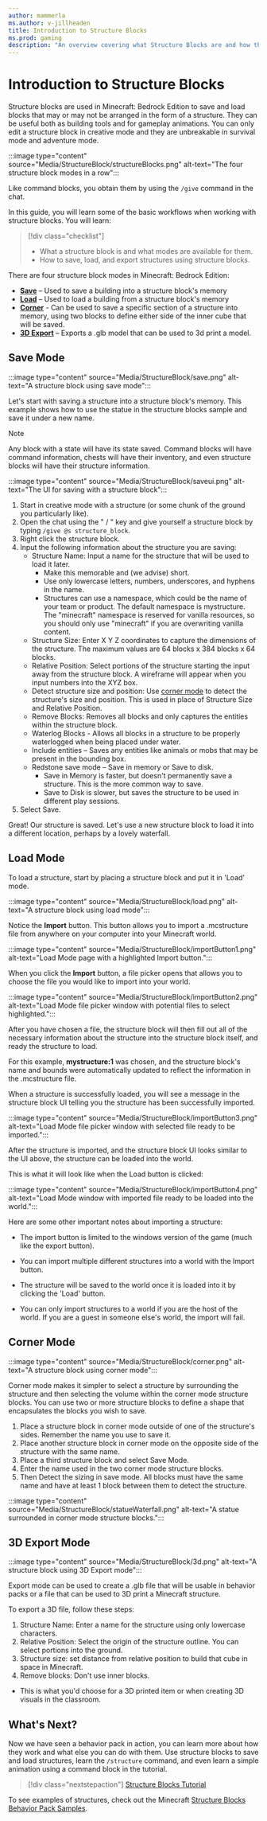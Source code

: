 ```yaml
---
author: mammerla
ms.author: v-jillheaden
title: Introduction to Structure Blocks
ms.prod: gaming
description: "An overview covering what Structure Blocks are and how they are used in Minecraft: Bedrock Edition"
---
```


# Introduction to Structure Blocks

Structure blocks are used in Minecraft: Bedrock Edition to save and load blocks that may or may not be arranged in the form of a structure. They can be useful both as building tools and for gameplay animations. You can only edit a structure block in creative mode and they are unbreakable in survival mode and adventure mode. 

:::image type="content" source="Media/StructureBlock/structureBlocks.png" alt-text="The four structure block modes in a row":::

Like command blocks, you obtain them by using the `/give` command in the chat.

In this guide, you will learn some of the basic workflows when working with structure blocks. You will learn:

> [!div class="checklist"]
>
> - What a structure block is and what modes are available for them.
> - How to save, load, and export structures using structure blocks.

There are four structure block modes in Minecraft: Bedrock Edition:

- [**Save**](#save-mode) – Used to save a building into a structure block's memory
- [**Load**](#load-mode) – Used to load a building from a structure block's memory
- [**Corner**](#corner-mode) - Can be used to save a specific section of a structure into memory, using two blocks to define either side of the inner cube that will be saved.
- [**3D Export**](#3d-export-mode) – Exports a .glb model that can be used to 3d print a model.

## Save Mode

:::image type="content" source="Media/StructureBlock/save.png" alt-text="A structure block using save mode":::

Let's start with saving a structure into a structure block's memory. This example shows how to use the statue in the structure blocks sample and save it under a new name.

>[!Note]
> Any block with a state will have its state saved. Command blocks will have command information, chests will have their inventory, and even structure blocks will have their structure information.

:::image type="content" source="Media/StructureBlock/saveui.png" alt-text="The UI for saving with a structure block":::

1. Start in creative mode with a structure (or some chunk of the ground you particularly like).
1. Open the chat using the " / " key and give yourself a structure block by typing `/give @s structure_block`.
1. Right click the structure block.
1. Input the following information about the structure you are saving:
    - Structure Name: Input a name for the structure that will be used to load it later.
      - Make this memorable and (we advise) short.
      - Use only lowercase letters, numbers, underscores, and hyphens in the name.
      - Structures can use a namespace, which could be the name of your team or product. The default namespace is mystructure. The "minecraft" namespace is reserved for vanilla resources, so you should only use "minecraft" if you are overwriting vanilla content.
   - Structure Size: Enter X Y Z coordinates to capture the dimensions of the structure. The maximum values are 64 blocks x 384 blocks x 64 blocks.
   - Relative Position: Select portions of the structure starting the input away from the structure block. A wireframe will appear when you input numbers into the XYZ box.
   - Detect structure size and position: Use [corner mode](#corner-mode) to detect the structure's size and position. This is used in place of Structure Size and Relative Position.
   - Remove Blocks: Removes all blocks and only captures the entities within the structure block.
   - Waterlog Blocks - Allows all blocks in a structure to be properly waterlogged when being placed under water.
   - Include entities – Saves any entities like animals or mobs that may be present in the bounding box.
   - Redstone save mode – Save in memory or Save to disk.
     - Save in Memory is faster, but doesn't permanently save a structure. This is the more common way to save.
     - Save to Disk is slower, but saves the structure to be used in different play sessions.
2. Select Save.

Great! Our structure is saved. Let's use a new structure block to load it into a different location, perhaps by a lovely waterfall.

## Load Mode

To load a structure, start by placing a structure block and put it in 'Load' mode.

:::image type="content" source="Media/StructureBlock/load.png" alt-text="A structure block using load mode":::

Notice the **Import** button. This button allows you to import a .mcstructure file from anywhere on your computer into your Minecraft world.

:::image type="content" source="Media/StructureBlock/importButton1.png" alt-text="Load Mode page with a highlighted Import button.":::

When you click the **Import** button, a file picker opens that allows you to choose the file you would like to import into your world.

:::image type="content" source="Media/StructureBlock/importButton2.png" alt-text="Load Mode file picker window with potential files to select highlighted.":::

After you have chosen a file, the structure block will then fill out all of the necessary information about the structure into the structure block itself, and ready the structure to load.

For this example, **mystructure:1** was chosen, and the structure block's name and bounds were automatically updated to reflect the information in the .mcstructure file.

When a structure is successfully loaded, you will see a message in the structure block UI telling you the structure has been successfully imported.

:::image type="content" source="Media/StructureBlock/importButton3.png" alt-text="Load Mode file picker window with selected file ready to be imported.":::

After the structure is imported, and the structure block UI looks similar to the UI above, the structure can be loaded into the world.

This is what it will look like when the Load button is clicked:

:::image type="content" source="Media/StructureBlock/importButton4.png" alt-text="Load Mode window with imported file ready to be loaded into the world.":::

Here are some other important notes about importing a structure:

- The import button is limited to the windows version of the game (much like the export button).

- You can import multiple different structures into a world with the Import button.

- The structure will be saved to the world once it is loaded into it by clicking the 'Load' button.

- You can only import structures to a world if you are the host of the world. If you are a guest in someone else's world, the import will fail.


## Corner Mode

:::image type="content" source="Media/StructureBlock/corner.png" alt-text="A structure block using corner mode":::

Corner mode makes it simpler to select a structure by surrounding the structure and then selecting the volume within the corner mode structure blocks. You can use two or more structure blocks to define a shape that encapsulates the blocks you wish to save.

1. Place a structure block in corner mode outside of one of the structure's sides. Remember the name you use to save it.
1. Place another structure block in corner mode on the opposite side of the structure with the same name.
1. Place a third structure block and select Save Mode.
1. Enter the name used in the two corner mode structure blocks.
1. Then Detect the sizing in save mode. All blocks must have the same name and have at least 1 block between them to detect the structure.

:::image type="content" source="Media/StructureBlock/statueWaterfall.png" alt-text="A statue surrounded in corner mode structure blocks.":::


## 3D Export Mode

:::image type="content" source="Media/StructureBlock/3d.png" alt-text="A structure block using 3D Export mode":::

Export mode can be used to create a .glb file that will be usable in behavior packs or a file that can be used to 3D print a Minecraft structure.

To export a 3D file, follow these steps:

1. Structure Name: Enter a name for the structure using only lowercase characters.
2. Relative Position: Select the origin of the structure outline. You can select portions into the ground.
3. Structure size: set distance from relative position to build that cube in space in Minecraft.
4. Remove blocks: Don't use inner blocks.
  - This is what you'd choose for a 3D printed item or when creating 3D visuals in the classroom.

## What's Next?

Now we have seen a behavior pack in action, you can learn more about how they work and what else you can do with them. Use structure blocks to save and load structures, learn the `/structure` command, and even learn a simple animation using a command block in the tutorial.

> [!div class="nextstepaction"]
> [Structure Blocks Tutorial](structureblockstutorial.md)

To see examples of structures, check out the Minecraft [Structure Blocks Behavior Pack Samples](https://github.com/microsoft/minecraft-samples/blob/main/structure_blocks_sample_behavior_pack/README.md).
